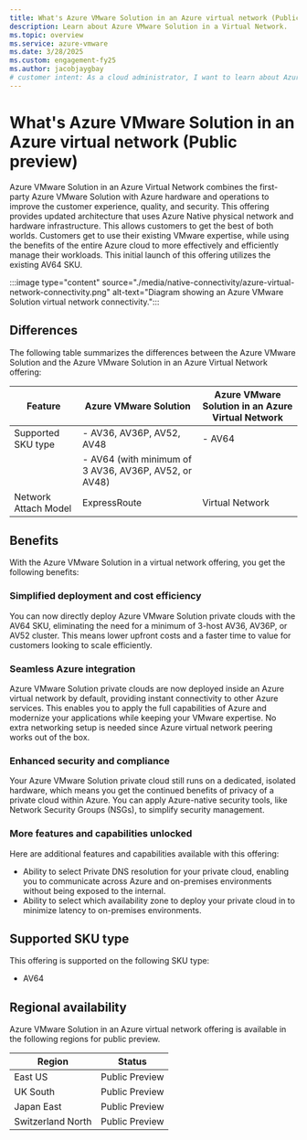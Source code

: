 ```yaml
---
title: What's Azure VMware Solution in an Azure virtual network (Public preview) 
description: Learn about Azure VMware Solution in a Virtual Network.
ms.topic: overview
ms.service: azure-vmware
ms.date: 3/28/2025
ms.custom: engagement-fy25
ms.author: jacobjaygbay
# customer intent: As a cloud administrator, I want to learn about Azure VMware Solution in a virtual network so that I can understand the features and benefits of this offering.
---
```


# What's Azure VMware Solution in an Azure virtual network (Public preview) 

Azure VMware Solution in an Azure Virtual Network combines the first-party Azure VMware Solution with Azure hardware and operations to improve the customer experience, quality, and security. This offering provides updated architecture that uses Azure Native physical network and hardware infrastructure. This allows customers to get the best of both worlds. Customers get to use their existing VMware expertise, while using the benefits of the entire Azure cloud to more effectively and efficiently manage their workloads. This initial launch of this offering utilizes the existing AV64 SKU.

:::image type="content" source="./media/native-connectivity/azure-virtual-network-connectivity.png" alt-text="Diagram showing an Azure VMware Solution virtual network connectivity."::: 

## Differences

The following table summarizes the differences between the Azure VMware Solution and the Azure VMware Solution in an Azure Virtual Network offering:

| Feature               | Azure VMware Solution                          | Azure VMware Solution in an Azure Virtual Network |
|-----------------------|-----------------------------------------------|--------------------------------------------------|
| Supported SKU type    | - AV36, AV36P, AV52, AV48                     | - AV64                                           |
|                       | - AV64 (with minimum of 3 AV36, AV36P, AV52, or AV48) |                                                  |
| Network Attach Model  | ExpressRoute                                  | Virtual Network                                  |

## Benefits

With the Azure VMware Solution in a virtual network offering, you get the following benefits:

### Simplified deployment and cost efficiency

You can now  directly deploy Azure VMware Solution private clouds with the AV64 SKU, eliminating the need for a minimum of 3-host AV36, AV36P, or AV52 cluster. This means lower upfront costs and a faster time to value for customers looking to scale efficiently.

### Seamless Azure integration

Azure VMware Solution private clouds are now deployed inside an Azure virtual network by default, providing instant connectivity to other Azure services. This enables you to apply the full capabilities of Azure and modernize your applications while keeping your VMware expertise. No extra networking setup is needed since Azure virtual network peering works out of the box.

### Enhanced security and compliance

Your Azure VMware Solution private cloud still runs on a dedicated, isolated hardware, which means you get the continued benefits of privacy of a private cloud within Azure. You can apply Azure-native security tools, like Network Security Groups (NSGs), to simplify security management.

### More features and capabilities unlocked

Here are additional features and capabilities available with this offering:

- Ability to select Private DNS resolution for your private cloud, enabling you to communicate across Azure and on-premises environments without being exposed to the internal.
- Ability to select which availability zone to deploy your private cloud in to minimize latency to on-premises environments.

## Supported SKU type

This offering is supported on the following SKU type:
- AV64

## Regional availability

Azure VMware Solution in an Azure virtual network offering is available in the following regions for public preview.

| Region | Status |
|--------|--------|
| East US | Public Preview |
| UK South | Public Preview |
| Japan East | Public Preview |
| Switzerland North | Public Preview |

